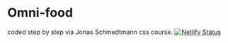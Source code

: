 # Omni-food
coded step by step via Jonas Schmedtmann css course.
[![Netlify Status](https://api.netlify.com/api/v1/badges/f1052a1f-a7f9-4fe7-964f-5023dfcb471d/deploy-status)](https://app.netlify.com/sites/omnifood-mehdi-css/deploys)
